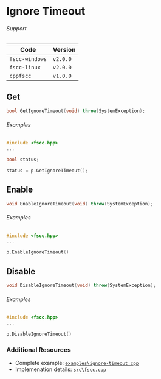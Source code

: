# Ignore Timeout

###### Support
| Code           | Version
| -------------- | --------
| `fscc-windows` | `v2.0.0` 
| `fscc-linux`   | `v2.0.0` 
| `cppfscc`      | `v1.0.0`


## Get
```c++
bool GetIgnoreTimeout(void) throw(SystemException);
```


###### Examples
```c++
#include <fscc.hpp>
...

bool status;

status = p.GetIgnoreTimeout();
```


## Enable
```c++
void EnableIgnoreTimeout(void) throw(SystemException);
```

###### Examples
```c++
#include <fscc.hpp>
...

p.EnableIgnoreTimeout()
```


## Disable
```c++
void DisableIgnoreTimeout(void) throw(SystemException);
```

###### Examples
```c++
#include <fscc.hpp>
...

p.DisableIgnoreTimeout()
```


### Additional Resources
- Complete example: [`examples\ignore-timeout.cpp`](https://github.com/commtech/cppfscc/blob/master/examples/ignore-timeout.cpp)
- Implemenation details: [`src\fscc.cpp`](https://github.com/commtech/cppfscc/blob/master/src/fscc.cpp)
